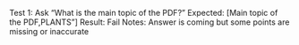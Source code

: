 Test 1: Ask “What is the main topic of the PDF?”
Expected: [Main topic of the PDF,PLANTS”]
Result: Fail
Notes: Answer is coming but some points are missing or inaccurate
